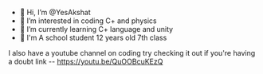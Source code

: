 - 👋 Hi, I’m @YesAkshat
- 👀 I’m interested in coding C+ and physics
- 🌱 I’m currently learning C+ language and unity
- 💞️ I'm A school student 12 years old 7th class

<!---
YesAkshat/YesAkshat is a ✨ special ✨ repository because its `README.md` (this file) appears on your GitHub profile.
You can click the Preview link to take a look at your changes.
--->


I also have a youtube channel on coding try checking it out if you're having a doubt  link -- https://youtu.be/QuOOBcuKEzQ

